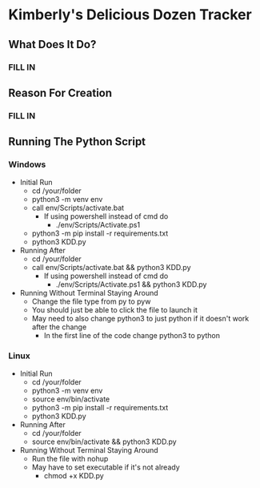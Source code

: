 # Kimberly's Delicious Dozen Tracker

## What Does It Do?

### FILL IN ###

## Reason For Creation

### FILL IN ###

## Running The Python Script

### Windows

- Initial Run
  - cd /your/folder
  - python3 -m venv env
  - call env/Scripts/activate.bat
    - If using powershell instead of cmd do
      - ./env/Scripts/Activate.ps1
  - python3 -m pip install -r requirements.txt
  - python3 KDD.py
- Running After
  - cd /your/folder
  - call env/Scripts/activate.bat && python3 KDD.py
    - If using powershell instead of cmd do
      - ./env/Scripts/Activate.ps1 && python3 KDD.py
- Running Without Terminal Staying Around
  - Change the file type from py to pyw
  - You should just be able to click the file to launch it
  - May need to also change python3 to just python if it doesn't work after the change
    - In the first line of the code change python3 to python

### Linux

- Initial Run
  - cd /your/folder
  - python3 -m venv env
  - source env/bin/activate
  - python3 -m pip install -r requirements.txt
  - python3 KDD.py
- Running After
  - cd /your/folder
  - source env/bin/activate && python3 KDD.py
- Running Without Terminal Staying Around
  - Run the file with nohup
  - May have to set executable if it's not already
    - chmod +x KDD.py
